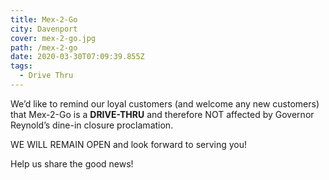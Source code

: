 ```yaml
---
title: Mex-2-Go
city: Davenport
cover: mex-2-go.jpg
path: /mex-2-go
date: 2020-03-30T07:09:39.855Z
tags:
  - Drive Thru
---
```

We’d like to remind our loyal customers (and welcome any new customers) that Mex-2-Go is a **DRIVE-THRU** and therefore NOT affected by Governor Reynold’s dine-in closure proclamation. 

WE WILL REMAIN OPEN and look forward to serving you! 

Help us share the good news!